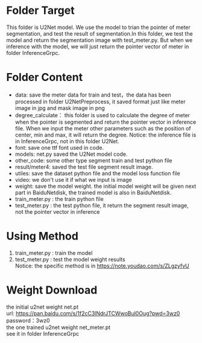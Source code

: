 # Folder Target
This folder is U2Net model. We use the model to trian the pointer of meter segmentation, and test the result of segmentation.In this folder, we test the model and return
the segmentation image with test_meter.py. But when we inference with the model, we will just return the pointer vector of meter in folder InferenceGrpc.
# Folder Content
+ data: save the meter data for train and test，the data has been processed in folder U2NetPreprocess, it saved format just like meter image in jpg and mask image
in png
+ degree_calculate： this folder is used to calculate the degree of meter when the pointer is segmented and return the pointer vector in inference file. When we
input the meter other parameters such as the position of center, min and max, it will return the degree. Notice: the inference file is in InferenceGrpc, not in this
folder U2Net.
+ font: save one ttf font used in code.
+ models: net.py saved the U2Net model code.
+ other_code: some other type segment train and test python file
+ result/meter4: saved the test file segment result image.
+ utiles: save the dataset python file and the model loss function file
+ video: we don't use it if what we input is image
+ weight: save the model weight. the initial model weight will be given next part in BaiduNetdisk, the trained model is also in BaiduNetdisk.
+ train_meter.py : the train python file
+ test_meter.py : the test python file, it return the segment result image, not the pointer vector in inference
# Using Method
1. train_meter.py : train the model
2. test_meter.py : test the model weight results  
Notice: the specific method is in <https://note.youdao.com/s/ZLgzyfvU>
# Weight Download
the initial u2net weight net.pt  
url: <https://pan.baidu.com/s/1f2cC3lNdrJTCWwoBul0Oug?pwd=3wz0>  
password：3wz0  
the one trained u2net weight net_meter.pt  
see it in folder InferenceGrpc
